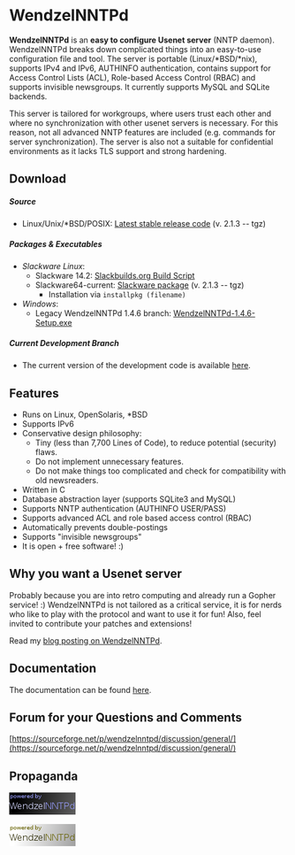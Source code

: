 # WendzelNNTPd

**WendzelNNTPd** is an **easy to configure Usenet server** (NNTP daemon). WendzelNNTPd breaks down complicated things into an easy-to-use configuration file and tool. The server is portable (Linux/*BSD/*nix), supports IPv4 and IPv6, AUTHINFO authentication, contains support for Access Control Lists (ACL), Role-based Access Control (RBAC) and supports invisible newsgroups. It currently supports MySQL and SQLite backends.

This server is tailored for workgroups, where users trust each other and where no synchronization with other usenet servers is necessary. For this reason, not all advanced NNTP features are included (e.g. commands for server synchronization). The server is also not a suitable for confidential environments as it lacks TLS support and strong hardening.

## Download


##### Source
- Linux/Unix/*BSD/POSIX: [Latest stable release code](https://sourceforge.net/projects/wendzelnntpd/files/v2.1.3/) (v. 2.1.3 -- tgz)

##### Packages & Executables
- *Slackware Linux*: 
  - Slackware 14.2: [Slackbuilds.org Build Script](https://slackbuilds.org/repository/14.2/network/wendzelnntpd/)
  - Slackware64-current: [Slackware package](https://sourceforge.net/projects/wendzelnntpd/files/v2.1.3/slackware64-current-package/) (v. 2.1.3 -- tgz)
     - Installation via `installpkg (filename)`
- *Windows*:
  - Legacy WendzelNNTPd 1.4.6 branch: [WendzelNNTPd-1.4.6-Setup.exe](https://sourceforge.net/projects/wendzelnntpd/files/wendzelnntpd/1.4.6/)

##### Current Development Branch
- The current version of the development code is available [here](https://github.com/cdpxe/WendzelNNTPd).


## Features

* Runs on Linux, OpenSolaris, *BSD
* Supports IPv6
* Conservative design philosophy:
   * Tiny (less than 7,700 Lines of Code), to reduce potential (security) flaws.
   * Do not implement unnecessary features.
   * Do not make things too complicated and check for compatibility with old newsreaders.
* Written in C
* Database abstraction layer (supports SQLite3 and MySQL)
* Supports NNTP authentication (AUTHINFO USER/PASS)
* Supports advanced ACL and role based access control (RBAC)
* Automatically prevents double-postings
* Supports "invisible newsgroups"
* It is open + free software! :)

## Why you want a Usenet server

Probably because you are into retro computing and already run a Gopher service! :) WendzelNNTPd is not tailored as a critical service, it is for nerds who like to play with the protocol and want to use it for fun! Also, feel invited to contribute your patches and extensions!

Read my [blog posting on WendzelNNTPd](http://www.wendzel.de/misc/2021/01/04/new-release-usenet-server.html).

## Documentation

The documentation can be found [here](https://github.com/cdpxe/WendzelNNTPd/blob/master/docs/docs.pdf).

## Forum for your Questions and Comments

[https://sourceforge.net/p/wendzelnntpd/discussion/general/](https://sourceforge.net/p/wendzelnntpd/discussion/general/)

## Propaganda

![Powered by WendzelNNTPd](images/wendzelnntpd_powered.png "powered by WendzelNNTPd usenet server")

![Powered by WendzelNNTPd](images/wendzelnntpd_powered2.png "powered by WendzelNNTPd usenet server")
